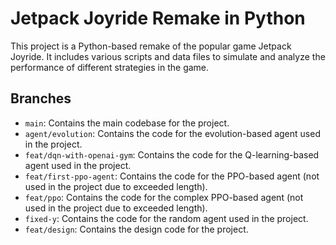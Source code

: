 # Jetpack Joyride Remake in Python

This project is a Python-based remake of the popular game Jetpack Joyride. It includes various scripts and data files to simulate and analyze the performance of different strategies in the game.

## Branches

- `main`: Contains the main codebase for the project.
- `agent/evolution`: Contains the code for the evolution-based agent used in the project.
- `feat/dqn-with-openai-gym`: Contains the code for the Q-learning-based agent used in the project.
- `feat/first-ppo-agent`: Contains the code for the PPO-based agent (not used in the project due to exceeded length).
- `feat/ppo`: Contains the code for the complex PPO-based agent (not used in the project due to exceeded length).
- `fixed-y`: Contains the code for the random agent used in the project.
- `feat/design`: Contains the design code for the project.

